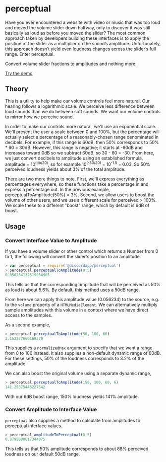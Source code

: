 perceptual
=============

Have you ever encountered a website with video or music that was too loud and moved the volume slider down halfway, only to discover it was still basically as loud as before you moved the slider? The most common approach taken by developers building these interfaces is to apply the position of the slider as a multiplier on the sound’s amplitude. Unfortunately, this approach doesn’t yield even loudness changes across the slider’s full range. Enter perceptual.

Convert volume slider fractions to amplitudes and nothing more.

[Try the demo](https://discord.github.io/perceptual/)

## Theory

This is a utility to help make our volume controls feel more natural. Our hearing follows a logarithmic scale. We perceive less difference between loud sounds than we do between soft sounds. We want our volume controls to mirror how we perceive sound.

In order to make our controls more natural, we'll use an exponential scale. We'll present the user a scale between 0 and 100%, but the percentage will actually select a percentage of a reasonably-chosen range denominated in decibels. For example, if this range is 60dB, then 50% corresponds to 50% * 60 = 30dB. However, this range is negative; it starts at -60dB and increases toward 0dB so we subtract 60dB, so 30 - 60 = -30. From here, we just convert decibels to amplitude using an established formula, amplitude = 10<sup>(db/20)</sup>, so for example 10<sup>(-30/20)</sup> = 10<sup>-1.5</sup> = 0.03. So 50% perceived loudness yields about 3% of the total amplitude.

There are two more things to note. First, we'll express everything as percentages everywhere, so these functions take a percentage in and express a percentage out. In the previous example, perceptualToAmplitude(50%) = 3%. Second, we allow users to boost the volume of other users, and we use a different scale for perceived > 100%. We scale these to a different "boost" range, which by default is 6dB of boost.


## Usage

### Convert Interface Value to Amplitude

If you have a volume slider or other control which returns a Number from 0 to 1, the following will convert the slider's position to an amplitude.

```js
> var perceptual = require('@discordapp/perceptual')
> perceptual.perceptualToAmplitude(0.5)
0.056234132519034905
```

This tells us that the corresponding amplitude that will be perceived as 50% as loud is about 5.6%. By default, this method uses a 50dB range.

From here we can apply this amplitude value (0.056234) to the source, e.g. to the `volume` property of a `HTMLMediaElement`. We can alternatively multiply sample amplitudes with this volume in a context where we have direct access to the samples.

As a second example,

```js
> perceptual.perceptualToAmplitude(50, 100, 60)
3.162277660168379
```

This supplies a `normalizedMax` argument to specify that we want a range from 0 to 100 instead. It also supplies a non-default dynamic range of 60dB. For these settings, 50% of the loudness corresponds to 3.2% of the amplitude.


We can also boost the original volume using a separate dynamic range,

```js
> perceptual.perceptualToAmplitude(150, 100, 60, 6)
141.25375446227542
```

With our 6dB boost range, 150% loudness yields 141% amplitude.

### Convert Amplitude to Interface Value

`perceptual` also supplies a method to calculate from amplitudes to perceptual interface values.

```js
> perceptual.amplitudeToPerceptual(0.5)
0.8795880017344075
```

This tells us that 50% amplitude corresponds to about 88% perceived loudness on our default 50dB range.